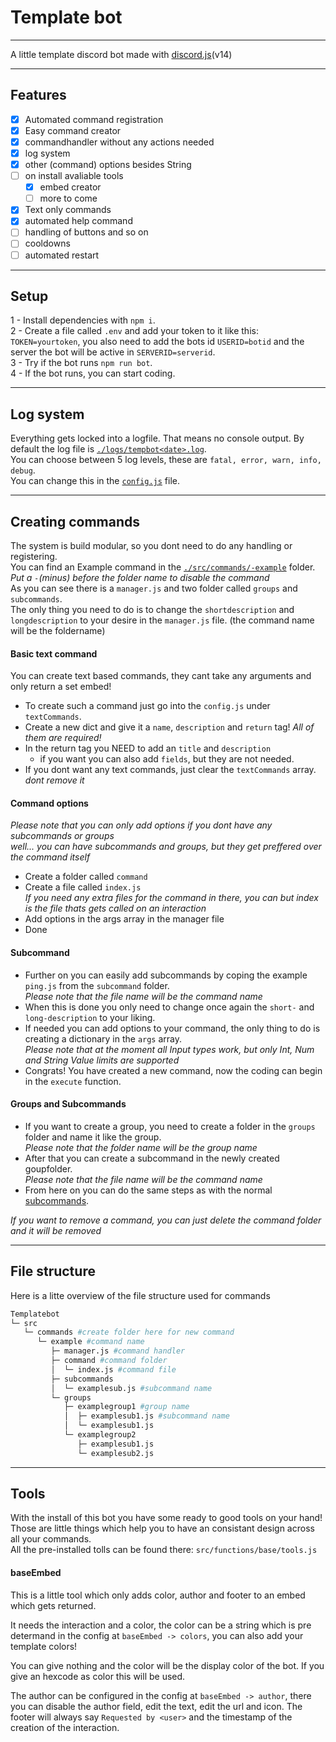 # Template bot
___

A little template discord bot made with [discord.js](https://discordjs.dev)(v14)

___

## Features
- [x] Automated command registration
- [x] Easy command creator
- [x] commandhandler without any actions needed
- [x] log system
- [x] other (command) options besides String
- [ ] on install avaliable tools
   - [x] embed creator
   - [ ] more to come
- [x] Text only commands
- [x] automated help command
- [ ] handling of buttons and so on
- [ ] cooldowns
- [ ] automated restart

___

## Setup

1 - Install dependencies with `npm i`. \
2 - Create a file called `.env` and add your token to it like this: `TOKEN=yourtoken`, you also need to add the bots id `USERID=botid` and the server the bot will be active in `SERVERID=serverid`. \
3 - Try if the bot runs `npm run bot`. \
4 - If the bot runs, you can start coding. 

___

## Log system

Everything gets locked into a logfile. That means no console output. By default the log file is [`./logs/tempbot<date>.log`](https://github.com/flloschy/tempbot/tree/main/logs). \
You can choose between 5 log levels, these are `fatal, error, warn, info, debug`. \
You can change this in the [`config.js`](https://github.com/flloschy/tempbot/blob/main/config.js) file.

___

## Creating commands

The system is build modular, so you dont need to do any handling or registering. \
You can find an Example command in the [`./src/commands/-example`](https://github.com/flloschy/tempbot/tree/main/src/commands/-example) folder. \
*Put a `-`(minus) before the folder name to disable the command* \
As you can see there is a `manager.js` and two folder called `groups` and `subcommands`. \
The only thing you need to do is to change the `shortdescription` and `longdescription` to your desire in the `manager.js` file. (the command name will be the foldername) 

#### Basic text command
You can create text based commands, they cant take any arguments and only return a set embed!
- To create such a command just go into the `config.js` under `textCommands`.
- Create a new dict and give it a `name`, `description` and `return` tag! *All of them are required!*
- In the return tag you NEED to add an `title` and `description`
   - if you want you can also add `fields`, but they are not needed.
- If you dont want any text commands, just clear the `textCommands` array. *dont remove it*

#### Command options
*Please note that you can only add options if you dont have any subcommands or groups* \
*well... you can have subcommands and groups, but they get preffered over the command itself*
- Create a folder called `command`
- Create a file called `index.js` \
*If you need any extra files for the command in there, you can but index is the file thats gets called on an interaction*
- Add options in the args array in the manager file
- Done

#### Subcommand
- Further on you can easily add subcommands by coping the example `ping.js` from the `subcommand` folder. \
*Please note that the file name will be the command name*
- When this is done you only need to change once again the `short-` and  `long-description` to your liking.
- If needed you can add options to your command, the only thing to do is creating a dictionary in the `args` array. \
*Please note that at the moment all Input types work, but only Int, Num and String Value limits are supported*
- Congrats! You have created a new command, now the coding can begin in the `execute` function. 

#### Groups and Subcommands
- If you want to create a group, you need to create a folder in the `groups` folder and name it like the group. \
*Please note that the folder name will be the group name*
- After that you can create a subcommand in the newly created goupfolder. \
*Please note that the file name will be the command name*
- From here on you can do the same steps as with the normal [subcommands](https://github.com/flloschy/tempbot#subcommand).

*If you want to remove a command, you can just delete the command folder and it will be removed*

___

## File structure

Here is a litte overview of the file structure used for commands

```py
Templatebot
└─ src
   └─ commands #create folder here for new command
      └─ example #command name
         ├─ manager.js #command handler
         ├─ command #command folder
         │  └─ index.js #command file
         ├─ subcommands
         │  └─ examplesub.js #subcommand name
         └─ groups
            ├─ examplegroup1 #group name
            │  ├─ examplesub1.js #subcommand name
            │  └─ examplesub1.js  
            └─ examplegroup2       
               ├─ examplesub1.js
               └─ examplesub2.js
```
___

## Tools
With the install of this bot you have some ready to good tools on your hand! \
Those are little things which help you to have an consistant design across all your commands. \
All the pre-installed tolls can be found there: `src/functions/base/tools.js`

#### baseEmbed
This is a little tool which only adds color, author and footer to an embed which gets returned.

It needs the interaction and a color, the color can be a string which is pre determand in the config at `baseEmbed -> colors`, you can also add your template colors!

You can give nothing and the color will be the display color of the bot. If you give an hexcode as color this will be used.

The author can be configured in the config at `baseEmbed -> author`, there you can disable the author field, edit the text, edit the url and icon. The footer will always say `Requested by <user>` and the timestamp of the creation of the interaction.
